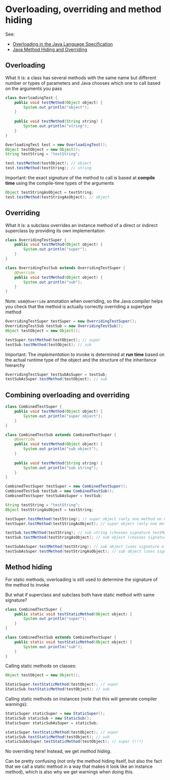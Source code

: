 # Overloading, overriding and method hiding

See:

- [Overloading in the Java Language Specification](https://docs.oracle.com/javase/specs/jls/se10/html/jls-8.html#jls-8.4.9)
- [Java Method Hiding and Overriding](https://crunchify.com/java-method-hiding-and-overriding-override-static-method-in-java/9)

## Overloading

What it is: a class has several methods with the same name but different number or types of parameters and Java chooses which one to call based on the arguments you pass

```java
class OverloadingTest {
    public void testMethod(Object object) {
        System.out.println("object");
    }
    
    public void testMethod(String string) {
        System.out.println("string");
    }
}
```

```java
OverloadingTest test = new OverloadingTest();
Object testObject = new Object();
String testString = "testString";

test.testMethod(testObject); // object
test.testMethod(testString); // string
```

Important: the exact *signature* of the method to call is based at **compile time** using the compile-time types of the arguments

```java
Object testStringAsObject = testString;
test.testMethod(testStringAsObject); // object
```

## Overriding

What it is: a subclass overrides an instance method of a direct or indirect superclass by providing its own implementation

```java
class OverridingTestSuper {
    public void testMethod(Object object) {
        System.out.println("super");
    }
}

class OverridingTestSub extends OverridingTestSuper {
    @Override
    public void testMethod(Object object) {
        System.out.println("sub");
    }
}
```

Note: use`@Override` annotation when overriding, so the Java compiler helps you check that the method is actually correctly overriding a supertype method

```java
OverridingTestSuper testSuper = new OverridingTestSuper();
OverridingTestSub testSub = new OverridingTestSub();
Object testObject = new Object();

testSuper.testMethod(testObject); // super
testSub.testMethod(testObject); // sub
```

Important: The *implementation* to invoke is determined at **run time** based on the actual runtime type of the object and the structure of the inheritance hierarchy

```java
OverridingTestSuper testSubAsSuper = testSub;
testSubAsSuper.testMethod(testObject); // sub
```

## Combining overloading and overriding

```java
class CombinedTestSuper {
    public void testMethod(Object object) {
        System.out.println("super object");
    }
}

class CombinedTestSub extends CombinedTestSuper {
    @Override
    public void testMethod(Object object) {
        System.out.println("sub object");
    }
    
    public void testMethod(String string) {
        System.out.println("sub string");
    }
}
```

```java
CombinedTestSuper testSuper = new CombinedTestSuper();
CombinedTestSub testSub = new CombinedTestSub();
CombinedTestSuper testSubAsSuper = testSub;

String testString = "testString";
Object testStringAsObject = testString;

testSuper.testMethod(testString); // super object (only one method on CombinedTestSuper)
testSuper.testMethod(testStringAsObject); // super object (only one method on CombinedTestSuper)

testSub.testMethod(testString); // sub string (chooses signature testMethod(String) on CombinedTestSub)
testSub.testMethod(testStringAsObject); // sub object (chooses signature testMethod(Object) on CombinedTestSub)

testSubAsSuper.testMethod(testString); // sub object (uses signature of only method on CombinedTestSuper but implementation of CombinedTestSub)
testSubAsSuper.testMethod(testStringAsObject); // sub object (uses signature of only method on CombinedTestSuper but implementation of CombinedTestSub)
```

## Method hiding

For static methods, overloading is still used to determine the signature of the method to invoke

But what if superclass and subclass both have static method with same signature?

```java
class CombinedTestSuper {
    public static void testStaticMethod(Object object) {
        System.out.println("super");
    }
}

class CombinedTestSub extends CombinedTestSuper {
    public static void testStaticMethod(Object object) {
        System.out.println("sub");
    }
}
```
Calling static methods on classes:

```java
Object testObject = new Object();

StaticSuper.testStaticMethod(testObject); // super
StaticSub.testStaticMethod(testObject); // sub
```

Calling static methods on instances (note that this will generate compiler warnings):

```java
StaticSuper staticSuper = new StaticSuper();
StaticSub staticSub = new StaticSub();
StaticSuper staticSubAsSuper = staticSub;

staticSuper.testStaticMethod(testObject); // super
staticSub.testStaticMethod(testObject); // sub
staticSubAsSuper.testStaticMethod(testObject); // super (!!!)
```

No overriding here! Instead, we get *method hiding*.

Can be pretty confusing (not only the method hiding itself, but also the fact that we call a static method in a way that makes it look like an instance method), which is also why we get warnings when doing this.